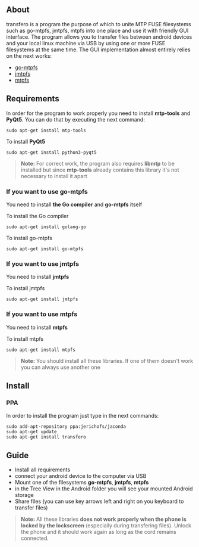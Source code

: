 ## About

transfero is a program the purpose of which to unite MTP FUSE filesystems
such as go-mtpfs, jmtpfs, mtpfs into one place and use it with friendly GUI interface.
The program allows you to transfer files between android devices and your local linux machine
via USB by using one or more FUSE filesystems at the same time. The GUI implementation almost
entirely relies on the next works:
* [go-mtpfs](https://github.com/hanwen/go-mtpfs)
* [jmtpfs](https://github.com/kiorky/jmtpfs)
* [mtpfs](https://github.com/cjd/mtpfs)

## Requirements
In order for the program to work properly you need to install **mtp-tools** and **PyQt5**. You can do that
by executing the next command:
```
sudo apt-get install mtp-tools
```
To install **PyQt5**

```
sudo apt-get install python3-pyqt5
```

> **Note:** For correct work, the program also requires **libmtp** to be installed but since **mtp-tools**
> already contains this library it's not necessary to install it apart

### If you want to use **go-mtpfs**
 You need to install **the Go compiler** and **go-mtpfs** itself

 To install the Go compiler
```
sudo apt-get install golang-go
```

To install go-mtpfs
```
sudo apt-get install go-mtpfs
```
### If you want to use **jmtpfs**
 You need to install **jmtpfs**

 To install jmtpfs
 ```
 sudo apt-get install jmtpfs
 ```
### If you want to use **mtpfs**
You need to install **mtpfs**

To install mtpfs
```
sudo apt-get install mtpfs
```

> **Note:** You should install all these libraries. If one of them doesn't work you can always use another one
## Install
### PPA
In order to install the program just type in the next commands:
```
sudo add-apt-repository ppa:jerichofs/jaconda
sudo apt-get update
sudo apt-get install transfero
```
## Guide
* Install all requirements
* connect your android device to the computer via USB
* Mount one of the filesystems **go-mtpfs**, **jmtpfs**, **mtpfs**
* in the Tree View in the Android folder you will see your mounted Android storage
* Share files (you can use key arrows left and right on you keyboard to transfer files)

> **Note:** All these libraries **does not work properly when the phone is locked by the lockscreen**
> (especially during transfering files). Unlock the phone and it should work again as long as
> the cord remains connected.